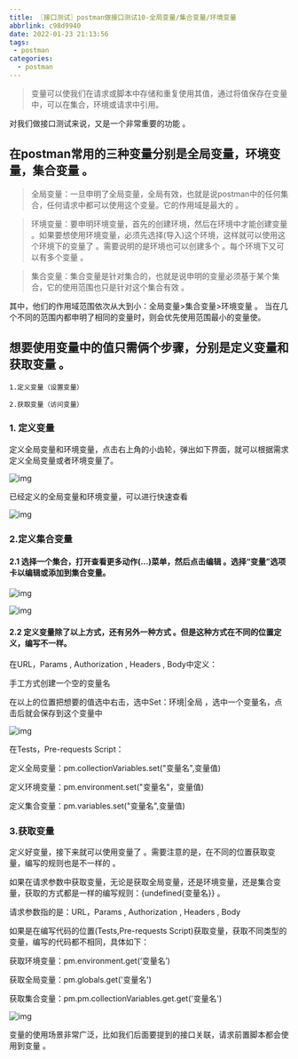 ```yaml
---
title: 〖接口测试〗postman做接口测试10-全局变量/集合变量/环境变量
abbrlink: c98d9940
date: 2022-01-23 21:13:56
tags:
 - postman
categories:
  - postman
---
```


> 变量可以使我们在请求或脚本中存储和重复使用其值，通过将值保存在变量中，可以在集合，环境或请求中引用。

对我们做接口测试来说，又是一个非常重要的功能 。

## 在postman常用的三种变量分别是全局变量，环境变量，集合变量 。

> 全局变量：一旦申明了全局变量，全局有效，也就是说postman中的任何集合，任何请求中都可以使用这个变量。它的作用域是最大的 。

> 环境变量：要申明环境变量，首先的创建环境，然后在环境中才能创建变量 。如果要想使用环境变量，必须先选择(导入)这个环境，这样就可以使用这个环境下的变量了 。需要说明的是环境也可以创建多个 。每个环境下又可以有多个变量 。

> 集合变量：集合变量是针对集合的，也就是说申明的变量必须基于某个集合，它的使用范围也只是针对这个集合有效 。

其中，他们的作用域范围依次从大到小：全局变量>集合变量>环境变量 。 当在几个不同的范围内都申明了相同的变量时，则会优先使用范围最小的变量使。

## 想要使用变量中的值只需俩个步骤，分别是定义变量和获取变量 。

    1.定义变量（设置变量）
    
    2.获取变量（访问变量）

### 1. 定义变量

定义全局变量和环境变量，点击右上角的小齿轮，弹出如下界面，就可以根据需求定义全局变量或者环境变量了。

 ![img](https://gitee.com/XuePengJu/PictureDependency/raw/main/blog/ArticlePictures/postman/010-01.png) 

已经定义的全局变量和环境变量，可以进行快速查看

 ![img](https://gitee.com/XuePengJu/PictureDependency/raw/main/blog/ArticlePictures/postman/010-02.png) 

### 2.定义集合变量

#### 2.1 选择一个集合，打开查看更多动作(...)菜单，然后点击编辑 。选择“变量”选项卡以编辑或添加到集合变量。

 ![img](https://gitee.com/XuePengJu/PictureDependency/raw/main/blog/ArticlePictures/postman/010-03.png) 

 ![img](https://gitee.com/XuePengJu/PictureDependency/raw/main/blog/ArticlePictures/postman/010-04.png) 


#### 2.2 定义变量除了以上方式，还有另外一种方式 。但是这种方式在不同的位置定义，编写不一样。

在URL，Params , Authorization , Headers , Body中定义：

手工方式创建一个空的变量名

在以上的位置把想要的值选中右击，选中Set：环境|全局 ，选中一个变量名，点击后就会保存到这个变量中

 ![img](https://gitee.com/XuePengJu/PictureDependency/raw/main/blog/ArticlePictures/postman/010-05.png) 

在Tests，Pre-requests Script：

定义全局变量：pm.collectionVariables.set("变量名",变量值)

定义环境变量：pm.environment.set("变量名"，变量值)

定义集合变量：pm.variables.set("变量名",变量值)

### 3.获取变量

定义好变量，接下来就可以使用变量了 。需要注意的是，在不同的位置获取变量，编写的规则也是不一样的 。

如果在请求参数中获取变量，无论是获取全局变量，还是环境变量，还是集合变量，获取的方式都是一样的编写规则：{undefined{变量名}} 。

请求参数指的是：URL，Params , Authorization , Headers , Body

如果是在编写代码的位置(Tests,Pre-requests Script)获取变量，获取不同类型的变量，编写的代码都不相同，具体如下：

获取环境变量：pm.environment.get(‘变量名’)

获取全局变量：pm.globals.get('变量名')

获取集合变量：pm.pm.collectionVariables.get.get('变量名')

 ![img](https://gitee.com/XuePengJu/PictureDependency/raw/main/blog/ArticlePictures/postman/010-06.png) 

变量的使用场景非常广泛，比如我们后面要提到的接口关联，请求前置脚本都会使用到变量 。

